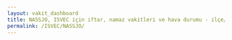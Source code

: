 ```yaml
---
layout: vakit_dashboard
title: NASSJO, ISVEC için iftar, namaz vakitleri ve hava durumu - ilçe/eyalet seç
permalink: /ISVEC/NASSJO/
---
```


<script type="text/javascript">
  var GLOBAL_COUNTRY = 'ISVEC';
  var GLOBAL_CITY = 'NASSJO';
  var GLOBAL_STATE = '';
  var lat = 72;
  var lon = 21;
</script>
